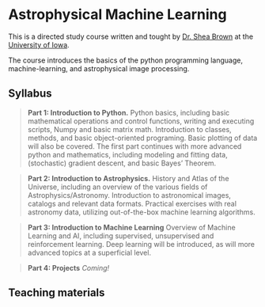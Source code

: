 # Astrophysical Machine Learning

This is a directed study course written and tought by [Dr. Shea Brown](https://stackedit.io/) at the [University of Iowa](https://uiowa.edu/).

The course introduces the basics of the python programming language, machine-learning, and astrophysical image processing.

## Syllabus

> **Part 1: Introduction to Python.**
>Python basics, including basic mathematical operations and control functions, writing and executing scripts, Numpy and basic matrix math. Introduction to classes, methods, and basic object-oriented programing. Basic plotting of data will also be covered. The first part continues with more advanced python and mathematics, including modeling and fitting data, (stochastic) gradient descent, and basic Bayes’ Theorem.

> **Part 2: Introduction to Astrophysics.**
>History and Atlas of the Universe, including an overview of the various fields of Astrophysics/Astronomy. Introduction to astronomical images, catalogs and relevant data formats. Practical exercises with real astronomy data, utilizing out-of-the-box machine learning algorithms.

> **Part 3: Introduction to Machine Learning**
> Overview of Machine Learning and AI, including supervised, unsupervised and reinforcement learning. Deep learning will be introduced, as will more advanced topics at a superficial level.

> **Part 4: Projects**
>*Coming!*
## Teaching materials